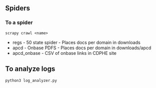## Spiders
### To a spider
```
scrapy crawl <name> 
```
* regs - 50 state spider - Places docs per domain in downloads
* apcd - Onbase PDFS - Places docs per domain in downloads/apcd
* apcd_onbase - CSV of onbase links in CDPHE site

## To analyze logs
```
python3 log_analyzer.py
```
